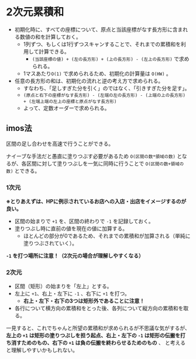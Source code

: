# 2次元累積和

- 初期化時に、すべての座標について、原点と当該座標がなす長方形に含まれる数値の和を計算しておく。
  - 1列ずつ、もしくは1行ずつスキャンすることで、それまでの累積和を利用して計算できる。
    - `(当該座標の値) + (左の長方形) + (上の長方形) - (左上の長方形)` で求められる。
  - 1マスあたり`O(1)` で求められるため、初期化の計算量は `O(HW)` 。
- 任意の長方形の和は、初期化の流れと逆の考え方で求められる。
  - すなわち、「足しすぎた分を引く」のではなく、「引きすぎた分を足す」。
  - `(原点と右下の座標がなす長方形) - (左端の左の長方形) - (上端の上の長方形) + (左端上端の左上の座標と原点がなす長方形)`
  - よって、定数オーダーで求められる。

## imos法

区間の足し合わせを高速で行うことができる。

ナイーブな手法だと愚直に塗りつぶす必要があるため `O(区間の数*領域の数)` となるが、各区間に対して塗りつぶしを一気に同時に行うことで `O(区間の数+領域の数)` とできる。

### 1次元

**※とりあえずは、HPに例示されているお店への入店・出店をイメージするのが良い。**

- 区間の始まりで `+1` を、区間の終わりで `-1` を記録しておく。
- 塗りつぶし時に直前の値を現在の値に加算する。
  - ほとんどの部分が0であるため、それまでの累積和が加算される（単純に塗りつぶされていく）。

**`-1` を打つ場所に注意！（2次元の場合が理解しやすくなる）**

### 2次元

- 区間（矩形）の始まりを「左上」とする。
- 左上に `+1`、右上・左下に `-1` 、右下に `+1` を打つ。
  - **右上・左下・右下の3つは矩形外であることに注意！**
- 各行について横方向の累積和をとった後、各列について縦方向の累積和を取る。

一見すると、これでちゃんと所望の累積和が求められるが不思議な気がするが、
**左上の `+1` は矩形の塗りつぶしを担う起点、右上・左下の `-1` は矩形の伝搬を打ち消すためのもの、右下の `+1` は負の伝搬を終わらせるためのもの** 、
と考えると理解しやすいかもしれない。
